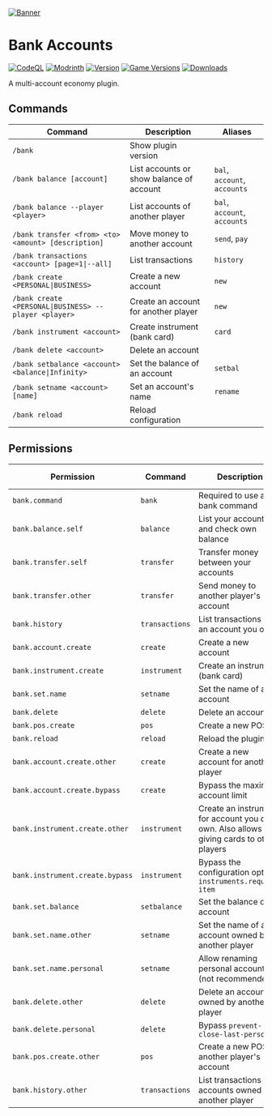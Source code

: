 [![Banner](https://i.ibb.co/B338K1f/banner.png)](https://modrinth.com/plugin/Dc8RS2En/)

# Bank Accounts
[![CodeQL](https://github.com/cloudnode-pro/BankAccounts/actions/workflows/codeql.yml/badge.svg)](https://github.com/cloudnode-pro/BankAccounts/actions/workflows/codeql.yml)
[![Modrinth](https://img.shields.io/badge/Modrinth-%2326292f?logo=modrinth)](https://modrinth.com/plugin/Dc8RS2En/)
[![Version](https://img.shields.io/modrinth/v/Dc8RS2En)](https://modrinth.com/plugin/Dc8RS2En/)
[![Game Versions](https://img.shields.io/modrinth/game-versions/Dc8RS2En)](https://modrinth.com/plugin/Dc8RS2En/)
[![Downloads](https://img.shields.io/modrinth/dt/Dc8RS2En)](https://modrinth.com/plugin/Dc8RS2En/)

A multi-account economy plugin.

## Commands
| Command                                               | Description                              | Aliases                      |
|-------------------------------------------------------|------------------------------------------|------------------------------|
| `/bank`                                               | Show plugin version                      |                              |
| `/bank balance [account]`                             | List accounts or show balance of account | `bal`, `account`, `accounts` |
| `/bank balance --player <player>`                     | List accounts of another player          | `bal`, `account`, `accounts` |
| `/bank transfer <from> <to> <amount> [description]`   | Move money to another account            | `send`, `pay`                |
| `/bank transactions <account> [page=1\|--all]`        | List transactions                        | `history`                    |
| `/bank create <PERSONAL\|BUSINESS>`                   | Create a new account                     | `new`                        |
| `/bank create <PERSONAL\|BUSINESS> --player <player>` | Create an account for another player     | `new`                        |
| `/bank instrument <account>`                          | Create instrument (bank card)            | `card`                       |
| `/bank delete <account>`                              | Delete an account                        |                              |
| `/bank setbalance <account> <balance\|Infinity>`      | Set the balance of an account            | `setbal`                     |
| `/bank setname <account> [name]`                      | Set an account's name                    | `rename`                     |
| `/bank reload`                                        | Reload configuration                     |                              |

## Permissions
| Permission                      | Command        | Description                                                                               | Recommended group |
|---------------------------------|----------------|-------------------------------------------------------------------------------------------|-------------------|
| `bank.command`                  | `bank`         | Required to use any bank command                                                          | `default`         |
| `bank.balance.self`             | `balance`      | List your accounts and check own balance                                                  | `default`         |
| `bank.transfer.self`            | `transfer`     | Transfer money between your accounts                                                      | `default`         |
| `bank.transfer.other`           | `transfer`     | Send money to another player's account                                                    | `default`         |
| `bank.history`                  | `transactions` | List transactions for an account you own                                                  | `default`         |
| `bank.account.create`           | `create`       | Create a new account                                                                      | `default`         |
| `bank.instrument.create`        | `instrument`   | Create an instrument (bank card)                                                          | `default`         |
| `bank.set.name`                 | `setname`      | Set the name of an account                                                                | `default`         |
| `bank.delete`                   | `delete`       | Delete an account                                                                         | `default`         |
| `bank.pos.create`               | `pos`          | Create a new POS                                                                          | `default`         |
| `bank.reload`                   | `reload`       | Reload the plugin                                                                         | `admin`           |
| `bank.account.create.other`     | `create`       | Create a new account for another player                                                   | `admin`           |
| `bank.account.create.bypass`    | `create`       | Bypass the maximum account limit                                                          | `admin`           |
| `bank.instrument.create.other`  | `instrument`   | Create an instrument for account you don't own. Also allows giving cards to other players | `admin`           |
| `bank.instrument.create.bypass` | `instrument`   | Bypass the configuration option `instruments.require-item`                                | `admin`           |
| `bank.set.balance`              | `setbalance`   | Set the balance of an account                                                             | `admin`           |
| `bank.set.name.other`           | `setname`      | Set the name of an account owned by another player                                        | `admin`           |
| `bank.set.name.personal`        | `setname`      | Allow renaming personal accounts (not recommended)                                        | `admin`           |
| `bank.delete.other`             | `delete`       | Delete an account owned by another player                                                 | `admin`           |
| `bank.delete.personal`          | `delete`       | Bypass `prevent-close-last-personal`                                                      | `admin`           |
| `bank.pos.create.other`         | `pos`          | Create a new POS for another player's account                                             | `admin`           |
| `bank.history.other`            | `transactions` | List transactions of accounts owned by another player                                     | `admin`           |
